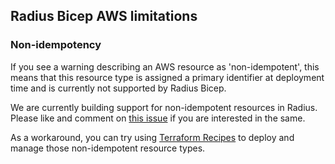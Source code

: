## Radius Bicep AWS limitations

### Non-idempotency
If you see a warning describing an AWS resource as 'non-idempotent', this means that this resource type is assigned a primary identifier at deployment time and is currently not supported by Radius Bicep.

We are currently building support for non-idempotent resources in Radius. Please like and comment on [this issue](https://github.com/radius-project/radius/issues/6227) if you are interested in the same.

As a workaround, you can try using [Terraform Recipes](https://docs.radapp.dev/guides/recipes/overview/) to deploy and manage those non-idempotent resource types.
